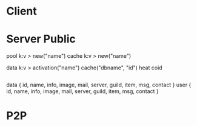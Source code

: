 # Client



# Server Public
pool k:v > new("name")
cache k:v > new("name")

data k:v > activation("name") cache("dbname", "id")
heat coid



```go

```


data { id, name, info, image, mail, server, guild, item, msg, contact }
user { id, name, info, image, mail, server, guild, item, msg, contact }


# P2P






